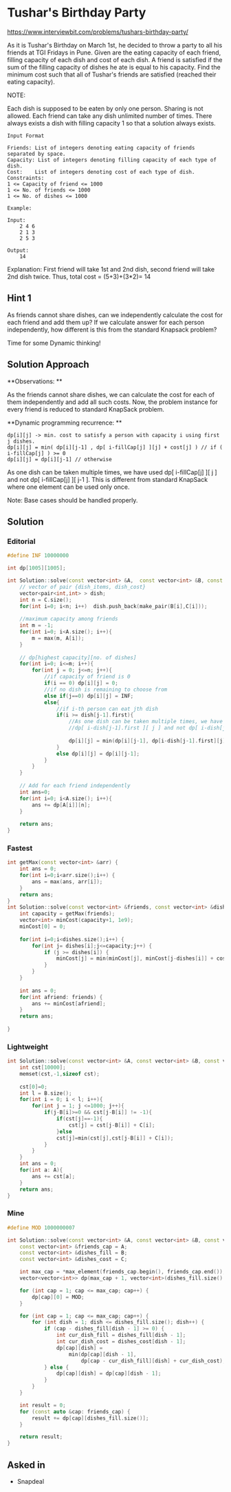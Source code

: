 # Tushar's Birthday Party

https://www.interviewbit.com/problems/tushars-birthday-party/

As it is Tushar's Birthday on March 1st, he decided to throw a party to all his friends at TGI Fridays in Pune.
Given are the eating capacity of each friend, filling capacity of each dish and cost of each dish. A friend is satisfied if the sum of the filling capacity of dishes he ate is equal to his capacity. Find the minimum cost such that all of Tushar's friends are satisfied (reached their eating capacity).

NOTE:

Each dish is supposed to be eaten by only one person. Sharing is not allowed.
Each friend can take any dish unlimited number of times.
There always exists a dish with filling capacity 1 so that a solution always exists.

```
Input Format

Friends: List of integers denoting eating capacity of friends separated by space.
Capacity: List of integers denoting filling capacity of each type of dish.
Cost:    List of integers denoting cost of each type of dish.
Constraints:
1 <= Capacity of friend <= 1000
1 <= No. of friends <= 1000
1 <= No. of dishes <= 1000

Example:

Input:
    2 4 6
    2 1 3
    2 5 3

Output:
    14
```
Explanation: 
    First friend will take 1st and 2nd dish, second friend will take 2nd dish twice.  Thus, total cost = (5+3)+(3*2)= 14

## Hint 1

As friends cannot share dishes, can we independently calculate the cost for each friend and add them up?
If we calculate answer for each person independently, how different is this from the standard Knapsack problem?

Time for some Dynamic thinking!

## Solution Approach

**Observations: **

As the friends cannot share dishes, we can calculate the cost for each of them independently and add all such costs.
Now, the problem instance for every friend is reduced to standard KnapSack problem.

**Dynamic programming recurrence: **

```
dp[i][j] -> min. cost to satisfy a person with capacity i using first j dishes.
dp[i][j] = min( dp[i][j-1] , dp[ i-fillCap[j] ][j] + cost[j] ) // if ( i-fillCap[j] ) >= 0
dp[i][j] = dp[i][j-1] // otherwise
```

As one dish can be taken multiple times, we have used dp[ i-fillCap[j] ][ j ] and not dp[ i-fillCap[j] ][ j-1 ]. This is different from standard KnapSack where one element can be used only once.

Note: Base cases should be handled properly.

## Solution

### Editorial
```cpp
#define INF 10000000

int dp[1005][1005];

int Solution::solve(const vector<int> &A,  const vector<int> &B, const vector<int> &C){
	// vector of pair {dish_items, dish_cost}
	vector<pair<int,int> > dish;
	int n = C.size();	
	for(int i=0; i<n; i++)	dish.push_back(make_pair(B[i],C[i]));
	
	//maximum capacity among friends
	int m = -1;
	for(int i=0; i<A.size(); i++){
		m = max(m, A[i]);
	}
	
	// dp[highest capacity][no. of dishes]
	for(int i=0; i<=m; i++){
		for(int j = 0; j<=n; j++){
			//if capacity of friend is 0
			if(i == 0) dp[i][j] = 0;
			//if no dish is remaining to choose from
			else if(j==0) dp[i][j] = INF;
			else{
				//if i-th person can eat jth dish
				if(i >= dish[j-1].first){
					//As one dish can be taken multiple times, we have used 
					//dp[ i-dish[j-1].first ][ j ] and not dp[ i-dish[j-1].first ][ j-1 ]. 
					
					dp[i][j] = min(dp[i][j-1], dp[i-dish[j-1].first][j] + dish[j-1].second);
				}
				else dp[i][j] = dp[i][j-1];
			} 
		}	
	}
	
	// Add for each friend independently
	int ans=0;
	for(int i=0; i<A.size(); i++){
		ans += dp[A[i]][n];
	}
	
	return ans;
}
```

### Fastest
```cpp
int getMax(const vector<int> &arr) {
    int ans = 0;
    for(int i=0;i<arr.size();i++) {
        ans = max(ans, arr[i]);
    }
    return ans;
}
int Solution::solve(const vector<int> &friends, const vector<int> &dishes, const vector<int> &cost) {
    int capacity = getMax(friends);
    vector<int> minCost(capacity+1, 1e9);
    minCost[0] = 0;
    
    for(int i=0;i<dishes.size();i++) {
        for(int j= dishes[i];j<=capacity;j++) {
            if (j >= dishes[i]) {
                minCost[j] = min(minCost[j], minCost[j-dishes[i]] + cost[i]);
            }
        }
    }
    
    int ans = 0;
    for(int afriend: friends) {
        ans += minCost[afriend];
    }
    return ans;
    
}
```

### Lightweight
```cpp
int Solution::solve(const vector<int> &A, const vector<int> &B, const vector<int> &C) {
    int cst[10000];
    memset(cst,-1,sizeof cst);
   
    cst[0]=0;
    int l = B.size();
    for(int i = 0; i < l; i++){
        for(int j = 1; j <=1000; j++){
            if(j-B[i]>=0 && cst[j-B[i]] != -1){
                if(cst[j]==-1){
                    cst[j] = cst[j-B[i]] + C[i];
                }else
                cst[j]=min(cst[j],cst[j-B[i]] + C[i]);
            }
        }
    }
    int ans = 0;
    for(int a: A){
        ans += cst[a];
    }
    return ans;
}

```

### Mine
```cpp
#define MOD 1000000007

int Solution::solve(const vector<int> &A, const vector<int> &B, const vector<int> &C) {
    const vector<int> &friends_cap = A;
    const vector<int> &dishes_fill = B;
    const vector<int> &dishes_cost = C;

    int max_cap = *max_element(friends_cap.begin(), friends_cap.end());
    vector<vector<int>> dp(max_cap + 1, vector<int>(dishes_fill.size() + 1, 0));

    for (int cap = 1; cap <= max_cap; cap++) {
        dp[cap][0] = MOD;
    }

    for (int cap = 1; cap <= max_cap; cap++) {
        for (int dish = 1; dish <= dishes_fill.size(); dish++) {
            if (cap - dishes_fill[dish - 1] >= 0) {
                int cur_dish_fill = dishes_fill[dish - 1];
                int cur_dish_cost = dishes_cost[dish - 1];
                dp[cap][dish] =
                    min(dp[cap][dish - 1],
                        dp[cap - cur_dish_fill][dish] + cur_dish_cost);
            } else {
                dp[cap][dish] = dp[cap][dish - 1];
            }
        }
    }

    int result = 0;
    for (const auto &cap: friends_cap) {
        result += dp[cap][dishes_fill.size()];
    }

    return result;
}

```

## Asked in
* Snapdeal
